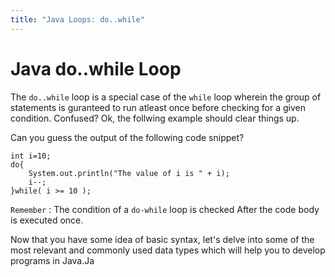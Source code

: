 ```yaml
---
title: "Java Loops: do..while"
---
```


# Java do..while Loop

The `do..while` loop is a special case of the `while` loop wherein the group of statements is guranteed to run atleast once before checking for a given condition. Confused? Ok, the follwing example should clear things up.

Can you guess the output of the following code snippet?

    int i=10;
    do{
        System.out.println("The value of i is " + i);
        i--;
    }while( i >= 10 );

`Remember` : The condition of a `do-while` loop is checked After the code body is executed once.

Now that you have some idea of basic syntax, let's delve into some of the most relevant and commonly used data types which will help you to develop programs in Java.Ja
